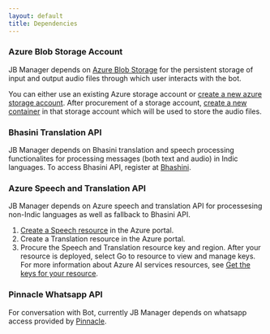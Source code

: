 ```yaml
---
layout: default
title: Dependencies
---
```


### Azure Blob Storage Account
JB Manager depends on [Azure Blob Storage](https://learn.microsoft.com/en-us/azure/storage/blobs/storage-blobs-introduction) for the persistent storage of input and output audio files through which user interacts with the bot.

You can either use an existing Azure storage account or [create a new azure storage account](https://learn.microsoft.com/en-us/azure/storage/common/storage-account-create?tabs=azure-portal). After procurement of a storage account, [create a new container](https://learn.microsoft.com/en-us/azure/storage/blobs/storage-quickstart-blobs-portal#create-a-container) in that storage account which will be used to store the audio files.  

### Bhasini Translation API
JB Manager depends on Bhasini translation and speech processing functionalites for processing messages (both text and audio) in Indic languages. To access Bhasini API, register at [Bhashini](https://bhashini.gov.in/ulca/user/register).

### Azure Speech and Translation API
JB Manager depends on Azure speech and translation API for processesing non-Indic languages as well as fallback to Bhasini API.
1. [Create a Speech resource](https://portal.azure.com/#create/Microsoft.CognitiveServicesSpeechServices) in the Azure portal.
2. Create a Translation resource in the Azure portal.
2. Procure the Speech and Translation resource key and region. After your resource is deployed, select Go to resource to view and manage keys. For more information about Azure AI services resources, see [Get the keys for your resource](https://learn.microsoft.com/en-in/azure/ai-services/multi-service-resource?pivots=azportal#get-the-keys-for-your-resource).

### Pinnacle Whatsapp API
For conversation with Bot, currently JB Manager depends on whatsapp access provided by [Pinnacle](https://www.pinnacle.in/whatsapp-business-api).

